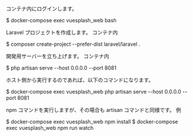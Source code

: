 コンテナ内にログインします。

\$ docker-compose exec vuesplash_web bash

Laravel プロジェクトを作成します。
コンテナ内

\$ composer create-project --prefer-dist laravel/laravel .

開発用サーバーを立ち上げます。
コンテナ内

\$ php artisan serve --host 0.0.0.0 --port 8081

ホスト側から実行するのであれば、以下のコマンドになります。

\$ docker-compose exec vuesplash_web php artisan serve --host 0.0.0.0 --port 8081

npm コマンドを実行しますが、その場合も artisan コマンドと同様です。
例

$ docker-compose exec vuesplash_web npm install
$ docker-compose exec vuesplash_web npm run watch
